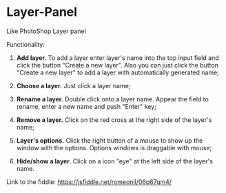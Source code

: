 # Layer-Panel
Like PhotoShop Layer panel

Functionality:

1. **Add layer.** To add a layer enter layer's name into the top input field and click the button "Create a new layer". Also you can just click the button "Create a new layer" to add a layer with automatically generated name;

2. **Choose a layer.** Just click a layer name;

3. **Rename a layer.** Double click onto a layer name. Appear the field to rename, enter a new name and push "Enter" key;

4. **Remove a layer.** Click on the red cross at the right side of the layer's name;

5. **Layer's options.** Click the right button of a mouse to show up the window with the options. Options windows is draggable with mouse;

6. **Hide/show a layer.** Click on a icon "eye" at the left side of the layer's name.

Link to the fiddle:
https://jsfiddle.net/romeonil/06p67qm4/
